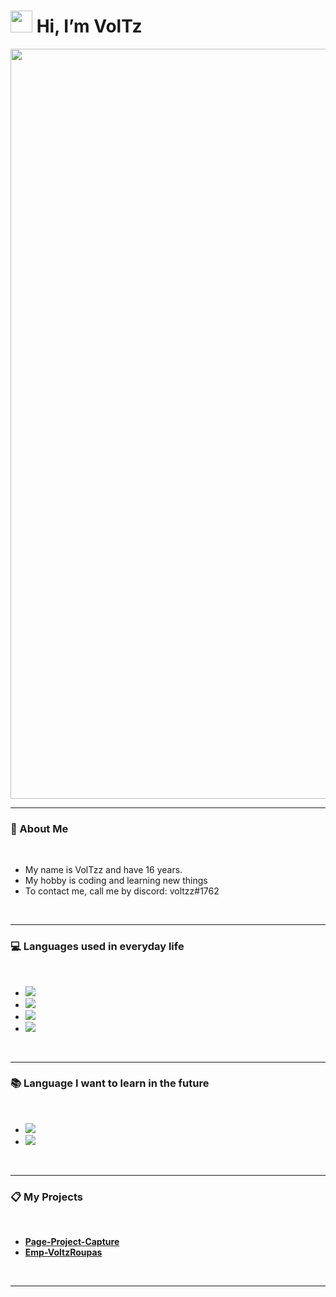 
<h1><img src="https://raw.githubusercontent.com/iampavangandhi/iampavangandhi/master/gifs/Hi.gif" height= 35px;> Hi, I’m VolTz</h1>
<img src="https://camo.githubusercontent.com/e4a569755580f96dce0e6d65bc761e0d9aef0fecae524ec73a1b0be60fc934fa/68747470733a2f2f7777772e6d79676f2e67652f75706c6f6164732f626c6f672f313538343032333739352e6a7067" width= 1200px>
<hr>

<h3> 🐧 About Me </h3>
<br>
<ul>
  <li>My name is VolTzz and have 16 years.</li>
  <li>My hobby is coding and learning new things</li>
  <li>To contact me, call me by discord: voltzz#1762</li>
</ul>
<br>
<hr>

<h3> 💻 Languages used in everyday life </h3>
<br>
<ul>
  <li><img            src=https://camo.githubusercontent.com/a7021ddf978285138826e97230d05bdace31c9f951a50602bcace8e053256832/68747470733a2f2f696d672e736869656c64732e696f2f62616467652f4c75612d3130313062353f7374796c653d666f722d7468652d6261646765266c6f676f3d6c7561266c6f676f436f6c6f723d7768697465></li>
  <li><img src=https://img.shields.io/badge/HTML5-E34F26?style=for-the-badge&logo=html5&logoColor=white></li>
  <li><img src=https://img.shields.io/badge/CSS3-1572B6?style=for-the-badge&logo=css3&logoColor=white</li>
  <li><img src=https://camo.githubusercontent.com/9d07c04bdd98c662d5df9d4e1cc1de8446ffeaebca330feb161f1fb8e1188204/68747470733a2f2f696d672e736869656c64732e696f2f62616467652f4a6176615363726970742d4637444631453f7374796c653d666f722d7468652d6261646765266c6f676f3d6a617661736372697074266c6f676f436f6c6f723d626c61636b></li>
 </ul>
 <br>
 <hr>

 <h3> 📚 Language I want to learn in the future</h3>
 <br>
 <ul>
  <li><img src=https://img.shields.io/badge/C-00599C?style=for-the-badge&logo=c&logoColor=white></li>
  <li><img src=https://img.shields.io/badge/Haskell-5D4F85?style=for-the-badge&logo=haskell&logoColor=white></li>
</ul>
<br>
<hr>
<h3> 📋 My Projects</h3>
<br>
<ul>
  <li><strong><a href="https://github.com/volTzWRLD/Page-Project-Capture">Page-Project-Capture</a>
  <li><strong><a href="https://github.com/volTzWRLD/empvoltzroupas">Emp-VoltzRoupas</a>
</strong>
</li>
</ul>
<br>
<hr>


